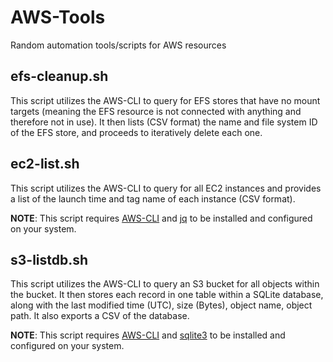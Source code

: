 # AWS-Tools
Random automation tools/scripts for AWS resources

## efs-cleanup.sh
This script utilizes the AWS-CLI to query for EFS stores that have no mount targets (meaning the EFS resource is not connected with anything and therefore not in use). It then lists (CSV format) the name and file system ID of the EFS store, and proceeds to iteratively delete each one.

## ec2-list.sh
This script utilizes the AWS-CLI to query for all EC2 instances and provides a list of the launch time and tag name of each instance (CSV format).

**NOTE**: This script requires [AWS-CLI](https://aws.amazon.com/cli/) and [jq](https://stedolan.github.io/jq/download/) to be installed and configured on your system.

## s3-listdb.sh
This script utilizes the AWS-CLI to query an S3 bucket for all objects within the bucket. It then stores each record in one table within a SQLite database, along with the last modified time (UTC), size (Bytes), object name, object path. It also exports a CSV of the database.

**NOTE**: This script requires [AWS-CLI](https://aws.amazon.com/cli/) and [sqlite3](https://www.sqlite.org/cli.html#getting_started) to be installed and configured on your system.
